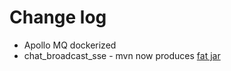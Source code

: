 Change log
===================

* Apollo MQ dockerized
* chat_broadcast_sse - mvn now produces [fat jar](https://github.com/jolira/onejar-maven-plugin)